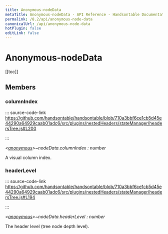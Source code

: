 ```yaml
---
title: Anonymous-nodeData
metaTitle: Anonymous-nodeData - API Reference - Handsontable Documentation
permalink: /8.2/api/anonymous-node-data
canonicalUrl: /api/anonymous-node-data
hotPlugin: false
editLink: false
---
```


# Anonymous-nodeData

[[toc]]
## Members

### columnIndex
  
::: source-code-link https://github.com/handsontable/handsontable/blob/710a3bbf6ce1cb5d45e44290a64929caab01adc6/src/plugins/nestedHeaders/stateManager/headersTree.js#L200

:::

_&lt;[anonymous](@/api/anonymous.md)&gt;~nodeData.columnIndex : number_

A visual column index.



### headerLevel
  
::: source-code-link https://github.com/handsontable/handsontable/blob/710a3bbf6ce1cb5d45e44290a64929caab01adc6/src/plugins/nestedHeaders/stateManager/headersTree.js#L194

:::

_&lt;[anonymous](@/api/anonymous.md)&gt;~nodeData.headerLevel : number_

The header level (tree node depth level).



